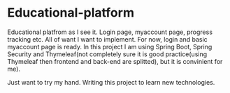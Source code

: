 # Educational-platform
Educational platfrom as I see it. Login page, myaccount page, progress tracking etc. All of want I want to implement.
For now, login and basic myaccount page is ready.
In this project I am using Spring Boot, Spring Security and Thymeleaf(not completely sure it is good practice(using Thymeleaf then frontend and back-end are splitted), 
but it is convinient for me).

Just want to try my hand. Writing this project to learn new technologies.
